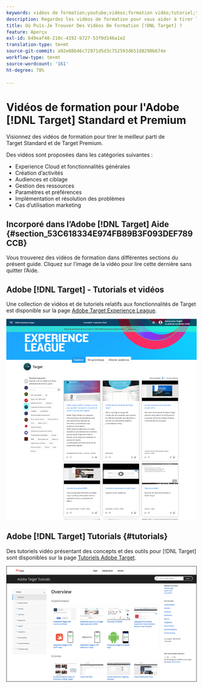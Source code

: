 ```yaml
---
keywords: vidéos de formation;youtube;vidéos;formation vidéo;tutoriel;tutoriels;vidéo
description: Regardez les vidéos de formation pour vous aider à tirer le meilleur parti de  [!DNL Target] Standard and [!DNL Target] Premium.
title: Où Puis-Je Trouver Des Vidéos De Formation [!DNL Target] ?
feature: Aperçu
exl-id: 649eaf48-210c-4192-b727-53f0d146a1e2
translation-type: tm+mt
source-git-commit: a92e88b46c72971d5d3c752593d651d8290b674e
workflow-type: tm+mt
source-wordcount: '161'
ht-degree: 78%

---
```


# Vidéos de formation pour l&#39;Adobe [!DNL Target] Standard et Premium

Visionnez des vidéos de formation pour tirer le meilleur parti de Target Standard et de Target Premium.

Des vidéos sont proposées dans les catégories suivantes :

* Experience Cloud et fonctionnalités générales
* Création d’activités
* Audiences et ciblage
* Gestion des ressources
* Paramètres et préférences
* Implémentation et résolution des problèmes
* Cas d’utilisation marketing

## Incorporé dans l’Adobe [!DNL Target] Aide {#section_53C618334E974FB89B3F093DEF789CCB}

Vous trouverez des vidéos de formation dans différentes sections du présent guide. Cliquez sur l’image de la vidéo pour lire cette dernière sans quitter l’Aide.

## Adobe [!DNL Target] - Tutorials et vidéos

Une collection de vidéos et de tutoriels relatifs aux fonctionnalités de Target est disponible sur la page [Adobe Target Experience League](https://guided.adobe.com/#recommended/solutions/target).

![Vidéos d’Experience League](/help/c-intro/assets/experience-league.png)

## Adobe [!DNL Target] Tutorials {#tutorials}

Des tutoriels vidéo présentant des concepts et des outils pour [!DNL Target] sont disponibles sur la page [Tutoriels Adobe Target](https://experienceleague.adobe.com/docs/target-learn/tutorials/overview.html?lang=fr).

![Tutoriels Adobe Target](/help/c-intro/assets/adobe-target-tutorials-new.png)
